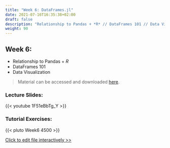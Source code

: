 ```yaml
---
title: "Week 6: DataFrames.jl"
date: 2021-07-16T16:35:38+02:00
draft: false
description: "Relationship to Pandas + *R* // DataFrames 101 // Data Visualization"
weight: 90
---
```


## Week 6:

* Relationship to Pandas + *R* 
* DataFrames 101 
* Data Visualization

> Material can be accessed and downloaded [here](https://github.com/MattWillFlood/Introduction-to-Computer-Programming-in-Julia/tree/main/Week%206).

### Lecture Slides:
{{< youtube 1F51eBbTg_Y >}}

### Tutorial Exercises:
{{< pluto Week6 4500 >}}

[Click to edit file interactively >>](Week6.html)


